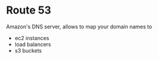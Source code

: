 # Route 53
Amazon's DNS server, allows to map your domain names to 
- ec2 instances
- load balancers
- s3 buckets